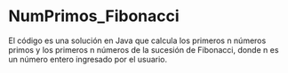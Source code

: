 # NumPrimos_Fibonacci
El código es una solución en Java que calcula los primeros n números primos y los primeros n números de la sucesión de Fibonacci, donde n es un número entero ingresado por el usuario.
